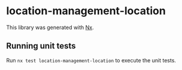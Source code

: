 # location-management-location

This library was generated with [Nx](https://nx.dev).

## Running unit tests

Run `nx test location-management-location` to execute the unit tests.
